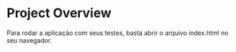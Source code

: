 # Project Overview

Para rodar a aplicação com seus testes, basta abrir o arquivo index.html no seu navegador.
